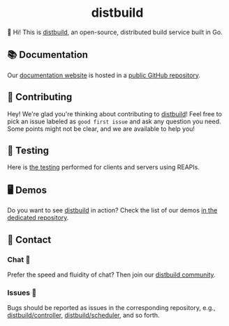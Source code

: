<h1 align="center">distbuild</h1>



👋 Hi! This is [distbuild](https://github.com/distbuild), an open-source, distributed build service built in Go.



## 📚 Documentation 

Our [documentation website](https://distbuild.github.io) is hosted in a [public GitHub repository](https://github.com/distbuild/distbuild.github.io).



## 🤝 Contributing 

Hey! We're glad you're thinking about contributing to [distbuild](https://github.com/distbuild)! Feel free to pick an issue labeled as `good first issue` and  ask any question you need. Some points might not be clear, and we are available to help you!



## 🧪 Testing

Here is [the testing](https://github.com/distbuild/testing) performed for clients and servers using REAPIs.



## 🖥 Demos 

Do you want to see [distbuild](https://github.com/distbuild) in action? Check the list of our demos [in the dedicated repository](https://github.com/distbuild/demo). 




## 💌 Contact

### Chat 💬

Prefer the speed and fluidity of chat? Then join our [distbuild community](https://gitter.im/craftslab/distbuild).

### Issues 🔩

Bugs should be reported as issues in the corresponding repository, e.g., [distbuild/controller](https://github.com/distbuild/bazel-buildfarm/issues), [distbuild/scheduler](https://github.com/distbuild/reclient/issues), and so forth.
